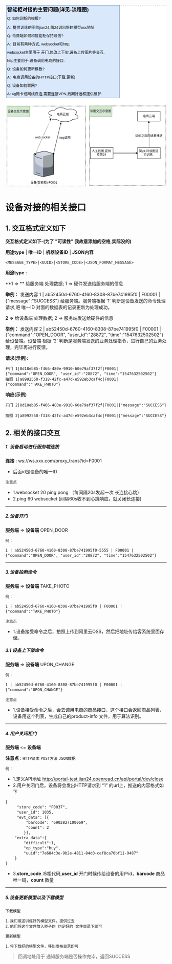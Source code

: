 ![avatar](images/4.png)

# 设备对接的相关接口

## 1. 交互格式定义如下

**交互格式定义如下-(为了 "可读性"  我故意添加的空格,实际没的)**

**用途type** | **唯一ID**  | **机器设备ID** | **JSON内容**
```
<MESSAGE_TYPE>|<UUID>|<STORE_CODE>|<JSON_FORMAT_MESSAGE>
```

**用途type** :  

**1 => ** 给服务端 处理数据;   1 => 硬件发送给服务端的信息

**举例：** 发送内容  1 | ab52450d-6760-4160-8308-87be741995f0 | F00001 | {"message":"SUCCESS"}  给服务端。服务端根据 ‘1’ 判断是设备发送的命令处理请求,吧 唯一ID 对面的数据表的记录更新为处理成功。

**2 =>**  给设备端 处理数据;   2 => 服务端发送给硬件的信息

**举例：** 发送内容 2 | ab52450d-6760-4160-8308-87be741995f0 | F00001 | {"command":"OPEN_DOOR", "user_id":"28872", "time":"1547632502502"}  给设备端。设备端 根据 ‘2’ 判断是服务端发送的业务处理指令，进行自己的业务处理，完毕再进行反馈。

**请求(示例):**
```
开⻔ 1|8d18eb85-f466-480e-9910-60e79af37f2f|F0001|{"command":"OPEN_DOOR", "user_id":"28872", "time":"1547632502502"}
拍照 1|a8992550-f318-42fc-a47d-e592eb3caf4c|F0001|{"command":"TAKE_PHOTO"}
```
**响应(示例)**
```
开⻔ 2|8d18eb85-f466-480e-9910-60e79af37f2f|F0001|{"message":"SUCCESS"}

拍照 2|a8992550-f318-42fc-a47d-e592eb3caf4c|F0001|{"message":"SUCCESS"}
```



## 2. 相关的接口交互

##### 1. 设备启动进行服务端连接


**连接** : ws://ws.xxx.com/proxy_trans?id=F0001

- 后面id是设备的唯一ID

`注意点`
- 1.websocket 20 ping pong （每间隔20s发起一次 长连接心跳）
- 2.ping 60 websocket (间隔60s收不到心跳响应，就关闭长连接)

------------


##### 2.设备开门

**服务端** => **设备端**  OPEN_DOOR

`例：`
```
1 | ab52450d-6760-4160-8308-87be741995f0-5555 | F00001 | {"command":"OPEN_DOOR", "user_id":"28872", "time":"1547632502502"}
```
------------


##### 3.设备拍照命令

**服务端** => **设备端**  TAKE_PHOTO

`例：`
```
1 | ab52450d-6760-4160-8308-87be741995f0 | F00001 | {"command":"TAKE_PHOTO"}
```

`注意点`
- 1.设备接受命令之后，拍照上传到阿里云OSS，然后把地址传给客系统里面存储。


##### 3.1 设备上下架命令

**服务端** => **设备端**  UPON_CHANGE

`例：`
```
1 | ab52450d-6760-4160-8308-87be741995f0 | F00001 | {"command":"UPON_CHANGE"}
```

`注意点`
- 1.设备接受命令之后，会去调用电商的商品接口，这个接口会返回商品列表，设备用这个列表，生成自己的product-info 文件，用于算法识别。

------------
##### 4.用户关闭柜门

**服务端** <= **设备端**  

**注意点** : `HTTP请求`  `POST方法` `JSON数据`

`例：`

- 1.定义API地址 http://portal-test.jian24.openread.cn/api/portal/dev/close
- 2.用户关闭门后，设备将会发出HTTP请求到 “1” 的url上，推送的内容格式如下

```
{
	 "store_code": "F0037",
	 "user_id": 1035,
	 "evt_data": [{
		 "barcode": "6902827100069",
		 "count": 2
		}],
	"extra_data":{
		"difficult":1,
		"op_type":"buy",
		"uuid":"7e684c3e-9b2e-4811-84d0-cef8ca70bf11-9487"
	}
}
```
- 3.**store_code** 冷柜代码,**user_id** 开门时候传给设备的用户id，**barcode** 商品唯一码，**count** 数量

------------

##### 5.设备更新模型以及下载模型

`下载模型` 

```
1.我们推送训练好的模型文件，提供过去
2.他们将这个文件放入柜子的 约定好的 文件目录下即可

```
`更新模型` 

```
1.将下载好的模型文件，移到发布目录即可

```
> 回调地址用于 通知服务端是否操作完毕，返回SUCCESS
